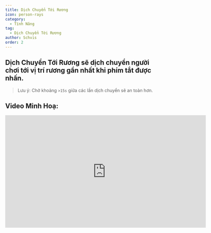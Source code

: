 ```yaml
---
title: Dịch Chuyển Tới Rương
icon: person-rays
category:
  - Tính Năng
tag:
  - Dịch Chuyển Tới Rương
author: Schvis
order: 2
---
```


## Dịch Chuyển Tới Rương sẽ dịch chuyển người chơi tới vị trí rương gần nhất khi phím tắt được nhấn.

> Lưu ý: Chờ khoảng `>15s` giữa các lần dịch chuyển sẽ an toàn hơn.

## Video Minh Hoạ:

<div class="iframe-container"><iframe width="640" height="360" src="https://www.youtube.com/embed/j2Yu31J7Yh4?list=PL5eI1Tb64p56g27qfYk7VuFTz4FK6YrKa" title="Korepi - Oculi/ChestTeleport" frameborder="0" allow="accelerometer; autoplay; clipboard-write; encrypted-media; gyroscope; picture-in-picture; web-share" allowfullscreen></iframe></div>
